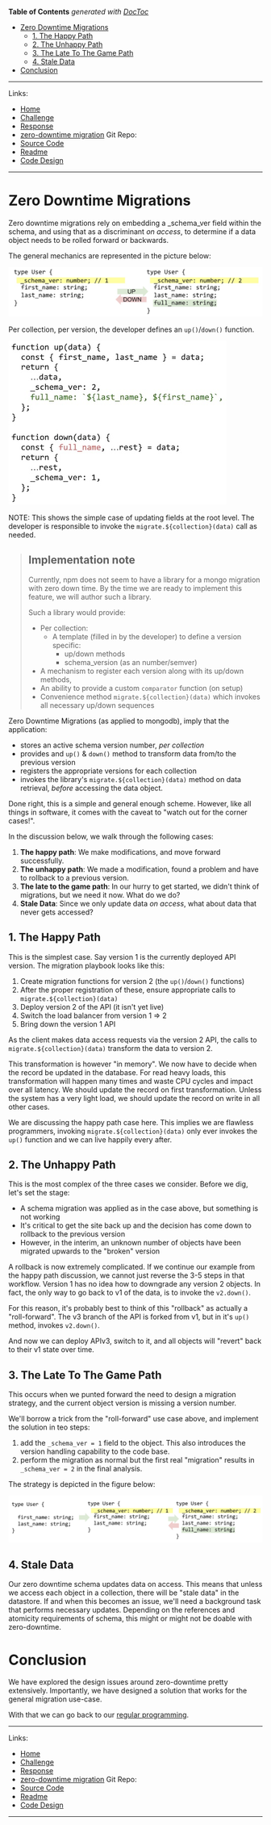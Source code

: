 <!-- START doctoc generated TOC please keep comment here to allow auto update -->
<!-- DON'T EDIT THIS SECTION, INSTEAD RE-RUN doctoc TO UPDATE -->
**Table of Contents**  *generated with [DocToc](https://github.com/thlorenz/doctoc)*

- [Zero Downtime Migrations](#zero-downtime-migrations)
  - [1. The Happy Path](#1-the-happy-path)
  - [2. The Unhappy Path](#2-the-unhappy-path)
  - [3. The Late To The Game Path](#3-the-late-to-the-game-path)
  - [4. Stale Data](#4-stale-data)
- [Conclusion](#conclusion)

<!-- END doctoc generated TOC please keep comment here to allow auto update -->

---

Links:
- [Home](https://sramam.github.io/work-sample/) 
- [Challenge](https://sramam.github.io/work-sample/challenge)
- [Response](https://sramam.github.io/work-sample/solution)
- [zero-downtime migration](https://sramam.github.io/work-sample/zero-downtime-migration)
Git Repo:
- [Source Code](https://github.com/sramam/work-sample)
- [Readme](https://github.com/sramam/work-sample#readme)
- [Code Design](https://github.com/sramam/work-sample/blob/main/DESIGN.md)

---

# Zero Downtime Migrations 

Zero downtime migrations rely on embedding a _schema_ver field within the schema, and using that as a discriminant *on access*, to determine if a data object needs to be rolled forward or backwards.

The general mechanics are represented in the picture below:

![zero down time illustration](./zdt-demo.jpg)

Per collection, per version, the developer defines an `up()`/`down()` function.

![zero down time, up/down methods](./zdt-up-down.jpg)

NOTE: This shows the simple case of updating fields at the root level. 
The developer is responsible to invoke the `migrate.${collection}(data)` call as needed.


> ## Implementation note
> Currently, npm does not seem to have a library for a mongo migration with zero down time. 
> By the time we are ready to implement this feature, we will author such a library. 
>
> Such a library would provide:
> - Per collection:
>   - A template (filled in by the developer) to define a version specific:
>      - up/down methods
>      - schema_version (as an number/semver)
> - A mechanism to register each version along with its up/down methods, 
> - An ability to provide a custom `comparator` function (on setup)
> - Convenience method `migrate.${collection}(data)` which invokes all necessary up/down sequences

Zero Downtime Migrations (as applied to mongodb), imply that the application: 
- stores an active schema version number, _per collection_
- provides and `up()` & `down()` method to transform data from/to the previous version
- registers the appropriate versions for each collection
- invokes the library's `migrate.${collection}(data)` method on data retrieval, _before_ accessing the data object.

Done right, this is a simple and general enough scheme. However, like all things in software, it comes with the caveat to "watch out for the corner cases!".

In the discussion below, we walk through the following cases:
1. **The happy path**: We make modifications, and move forward successfully.
2. **The unhappy path**: We made a modification, found a problem and have to rollback to a previous version.
3. **The late to the game path**: In our hurry to get started, we didn't think of migrations, but we need it now. What do we do?
4. **Stale Data**: Since we only update data _on access_, what about data that never gets accessed?

## 1. The Happy Path
This is the simplest case. Say version 1 is the currently deployed API version.
The migration playbook looks like this:
1. Create migration functions for version 2 (the `up()`/`down()` functions)
2. After the proper registration of these, ensure appropriate calls to `migrate.${collection}(data)`
3. Deploy version 2 of the API (it isn't yet live)
4. Switch the load balancer from version 1 => 2
5. Bring down the version 1 API

As the client makes data access requests via the version 2 API, the calls to `migrate.${collection}(data)`
transform the data to version 2.

This transformation is however "in memory". We now have to decide when the record be updated in the database.
For read heavy loads, this transformation will happen many times and waste CPU cycles and impact over all latency. 
We should update the record on first transformation. Unless the system has a very light load, we should update
the record on write in all other cases. 

We are discussing the happy path case here. This implies we are flawless programmers, invoking 
`migrate.${collection}(data)` only ever invokes the `up()` function and we can live happily every after.


## 2. The Unhappy Path
This is the most complex of the three cases we consider. Before we dig, let's set the stage:
- A schema migration was applied as in the case above, but something is not working
- It's critical to get the site back up and the decision has come down to rollback to the previous version
- However, in the interim, an unknown number of objects have been migrated upwards to the "broken" version

A rollback is now extremely complicated. If we continue our example from the happy path discussion, 
we cannot just reverse the 3-5 steps in that workflow. Version 1 has no idea how to downgrade any version 2 objects. 
In fact, the only way to go back to v1 of the data, is to invoke the `v2.down()`.

For this reason, it's probably best to think of this "rollback" as actually a "roll-forward".
The v3 branch of the API is forked from v1, but in it's `up()` method, invokes `v2.down()`.

And now we can deploy APIv3, switch to it, and all objects will "revert" back to their v1 state over time. 

## 3. The Late To The Game Path
This occurs when we punted forward the need to design a migration strategy, and the current object version
is missing a version number.

We'll borrow a trick from the "roll-forward" use case above, and implement the solution in teo steps:
1. add the `_schema_ver = 1` field to the object. This also introduces the version handling capability to the code base.
2. perform the migration as normal but the first real "migration" results in `_schema_ver = 2` in the final analysis.

The strategy is depicted in the figure below:

![zdt-0-1-2](./zdt-0-1-2.jpg)

## 4. Stale Data
Our zero downtime schema updates data on access. This means that unless we access each object in a collection,
there will be "stale data" in the datastore. If and when this becomes an issue, we'll need a background task that performs necessary updates. Depending on the references and atomicity requirements of schema, this might or might not be doable with zero-downtime.

# Conclusion
We have explored the design issues around zero-downtime pretty extensively. Importantly, we have designed
a solution that works for the general migration use-case.

With that we can go back to our [regular programming](./index.md).

---

Links:
- [Home](https://sramam.github.io/work-sample/) 
- [Challenge](https://sramam.github.io/work-sample/challenge)
- [Response](https://sramam.github.io/work-sample/solution)
- [zero-downtime migration](https://sramam.github.io/work-sample/zero-downtime-migration)
Git Repo:
- [Source Code](https://github.com/sramam/work-sample)
- [Readme](https://github.com/sramam/work-sample#readme)
- [Code Design](https://github.com/sramam/work-sample/blob/main/DESIGN.md)

---
